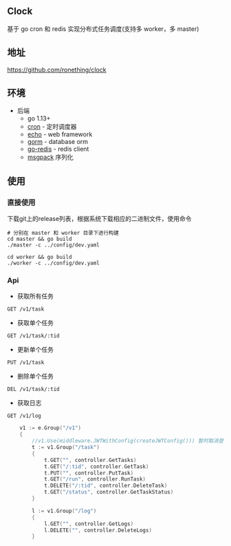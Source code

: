 ## Clock
基于 go cron 和 redis 实现分布式任务调度(支持多 worker，多 master)

## 地址
https://github.com/ronething/clock

## 环境
* 后端
    * go 1.13+
    * [cron](https://github.com/robfig/cron) - 定时调度器
    * [echo](https://github.com/labstack/echo) - web framework
    * [gorm](https://github.com/jinzhu/gorm) - database orm
    * [go-redis](https://github.com/go-redis/redis)  - redis client
    * [msgpack](https://github.com/vmihailenco/msgpack) 序列化

## 使用
### 直接使用
下载git上的release列表，根据系统下载相应的二进制文件，使用命令
```
# 分别在 master 和 worker 目录下进行构建
cd master && go build
./master -c ../config/dev.yaml

cd worker && go build
./worker -c ../config/dev.yaml
```

### Api

- 获取所有任务

`GET /v1/task`

- 获取单个任务

`GET /v1/task/:tid`

- 更新单个任务

`PUT /v1/task`

- 删除单个任务

`DEL /v1/task/:tid`

- 获取日志

`GET /v1/log`

```go
	v1 := e.Group("/v1")
	{
		//v1.Use(middleware.JWTWithConfig(createJWTConfig())) 暂时取消登录中间件
		t := v1.Group("/task")
		{
			t.GET("", controller.GetTasks)
			t.GET("/:tid", controller.GetTask)
			t.PUT("", controller.PutTask)
			t.GET("/run", controller.RunTask)
			t.DELETE("/:tid", controller.DeleteTask)
			t.GET("/status", controller.GetTaskStatus)
		}

		l := v1.Group("/log")
		{
			l.GET("", controller.GetLogs)
			l.DELETE("", controller.DeleteLogs)
		}
```
